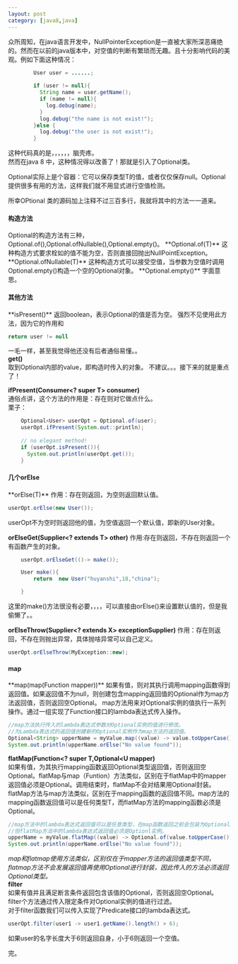 ```yaml
--- 
layout: post
category: [java8,java]
---
```

众所周知，在java语言开发中，NullPointerException是一直被大家所深恶痛绝的。然而在以前的java版本中，对空值的判断有繁琐而无趣。且十分影响代码的美观。例如下面这种情况：  

```java
	    User user = ......;
	    
	    if (user != null){
	      String name = user.getName();
	      if (name != null){
	        log.debug(name);
	      }
	      log.debug("the name is not exist!");
	    }else {
	      log.debug("the user is not exist!");
		}
```		
这种代码真的是，，，，，，脑壳疼。  
然而在java 8 中，这种情况得以改善了！那就是引入了Optional类。  

Optional实际上是个容器：它可以保存类型T的值，或者仅仅保存null。Optional提供很多有用的方法，这样我们就不用显式进行空值检测。

所幸OPtional 类的源码加上注释不过三百多行，我就将其中的方法一一道来。 
 
<h4>构造方法</h4>
Optional的构造方法有三种，Optional.of(),Optional.ofNullable(),Optional.empty()。  
**Optional.of(T)**  
这种构造方式要求栓如的值不能为空，否则直接回抛出NullPointException。  
**Optional.ofNullable(T)**  
这种构造方式可以接受空值，当参数为空值时调用Optional.empty()构造一个空的Optional对象。  
**Optional.empty()**  
字面意思。  
<h4>其他方法</h4>
**isPresent()**
返回boolean，表示Optional的值是否为空。
强烈不见使用此方法，因为它的作用和  

```java
return user != null
```
一毛一样，甚至我觉得他还没有后者通俗易懂。。  
**get()**  
取到Optional内部的value，即构造时传入的对象。
不建议。。。接下来的就是重点了！

**ifPresent(Consumer<? super T> consumer)**  
通俗点讲，这个方法的作用是：存在则对它做点什么。  
栗子：  

```java
 	Optional<User> userOpt = Optional.of(user);
    userOpt.ifPresent(System.out::println);
    
    // no elegant method!
    if (userOpt.isPresent()){
      System.out.println(userOpt.get());
    }
```  
<h4>几个orElse</h4>  
**orElse(T)**   
作用：存在则返回，为空则返回默认值。  

```java
userOpt.orElse(new User());
```  
userOpt不为空时则返回他的值，为空值返回一个默认值，即新的User对象。  

**orElseGet(Supplier<? extends T> other)**
作用:存在则返回，不存在则返回一个有函数产生的对象。  

```java
	userOpt.orElseGet(()-> make());

  	User make(){
    	return  new User("huyanshi",18,"china");

  	}
```  
这里的make()方法很没有必要，，，，可以直接由orElse()来设置默认值的，但是我偷懒了。。  

**orElseThrow(Supplier<? extends X> exceptionSupplier)**
作用：存在则返回，不存在则抛出异常，具体抛啥异常可以自己定义。  

```java
userOpt.orElseThrow(MyException::new);
```  
<h4>map</h4>
**map(map(Function<? super T,? extends U> mapper))**  
  如果有值，则对其执行调用mapping函数得到返回值。如果返回值不为null，则创建包含mapping返回值的Optional作为map方法返回值，否则返回空Optional。
map方法用来对Optional实例的值执行一系列操作。通过一组实现了Function接口的lambda表达式传入操作。  

```java
//map方法执行传入的lambda表达式参数对Optional实例的值进行修改。  
//为Lambda表达式的返回值创建新的Optional实例作为map方法的返回值。  
Optional<String> upperName = myValue.map((value) -> value.toUpperCase());  
System.out.println(upperName.orElse("No value found"));
```
**flatMap(Function<? super T,Optional<U mapper)**  
如果有值，为其执行mapping函数返回Optional类型返回值，否则返回空Optional。flatMap与map（Funtion）方法类似，区别在于flatMap中的mapper返回值必须是Optional。调用结束时，flatMap不会对结果用Optional封装。  
flatMap方法与map方法类似，区别在于mapping函数的返回值不同。map方法的mapping函数返回值可以是任何类型T，而flatMap方法的mapping函数必须是Optional。  

```java
//map方法中的lambda表达式返回值可以是任意类型，在map函数返回之前会包装为Optional。   
//但flatMap方法中的lambda表达式返回值必须是Optionl实例。   
upperName = myValue.flatMap((value) -> Optional.of(value.toUpperCase()));  
System.out.println(upperName.orElse("No value found")); 
```
*map和flatmap使用方法类似，区别仅在于mapper方法的返回值类型不同，flatmap方法不会发展返回值再使用Optional进行封装，因此传入的方法必须返回Optional类型。*  
**filter**  
如果有值并且满足断言条件返回包含该值的Optional，否则返回空Optional。  
filter个方法通过传入限定条件对Optional实例的值进行过滤。  
对于filter函数我们可以传入实现了Predicate接口的lambda表达式。

```java
userOpt.filter(user1 -> user1.getName().length() > 6);
```
如果user的名字长度大于6则返回自身，小于6则返回一个空值。  

完。
